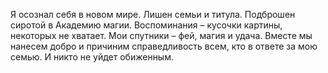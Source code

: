 <!--2025-08-10 23:01:58--><!--pdate:-->
Я осознал себя в новом мире. Лишен семьи и титула. Подброшен сиротой в Академию магии.
    Воспоминания – кусочки картины, некоторых не хватает.
    Мои спутники – фей, магия и удача. Вместе мы нанесем добро и причиним справедливость всем, кто в ответе за мою семью.
    И никто не уйдет обиженным.